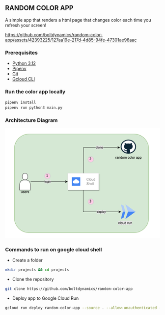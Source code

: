 ## RANDOM COLOR APP

A simple app that renders a html page that changes color each time you refresh your screen!

https://github.com/boltdynamics/random-color-app/assets/42393225/127aa19e-217d-4d85-94fe-47301ae96aac

### Prerequisites

* [Python 3.12](https://www.python.org/downloads/)
* [Pipenv](https://pipenv.pypa.io/en/latest/installation.html)
* [Git](https://git-scm.com/downloads)
* [Gcloud CLI](https://cloud.google.com/sdk/docs/install)

### Run the color app locally

```bash
pipenv install
pipenv run python3 main.py
```

### Architecture Diagram

![Random Color App](random-color-app.png)

### Commands to run on google cloud shell

* Create a folder
```bash
mkdir projects && cd projects
```

* Clone the repository
```bash
git clone https://github.com/boltdynamics/random-color-app
```

* Deploy app to Google Cloud Run
```bash
gcloud run deploy random-color-app --source . --allow-unauthenticated --region=us-central1 --project <project_id>
```
